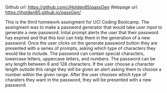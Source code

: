 Github url: https://github.com/JHolden85/passGen
Webpage url:  https://jholden85.github.io/passGen/

This is the third homework assingment for UCI Coding Bootcamp.
The assingment was to make a password generator that would take user input to generate a new password.
Intial prompt alerts the user that their password has expired and that this tool can help them in the generation of a new password.
Once the user clicks on the generate password button they are presented with a series of prompts, asking which type of characters they would like to include.
The password can contain special characters, lowercase letters, uppercase letters, and numbers.
The password can be any length between 8 and 128 characters.
If the user choose a character length outside this range they will be given an alert asking them to choose a number within the given range.
After the user chooses which type of charaters they want in the password, they will be presented with a new password.

